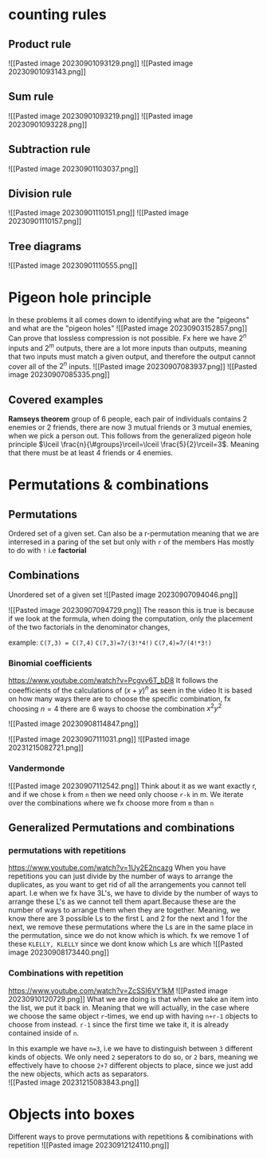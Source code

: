 # counting rules
## Product rule
![[Pasted image 20230901093129.png]]
![[Pasted image 20230901093143.png]]
## Sum rule
![[Pasted image 20230901093219.png]]
![[Pasted image 20230901093228.png]]
## Subtraction rule
![[Pasted image 20230901103037.png]]
## Division rule
![[Pasted image 20230901110151.png]]
![[Pasted image 20230901110157.png]]
## Tree diagrams
![[Pasted image 20230901110555.png]]
# Pigeon hole principle
In these problems it all comes down to identifying what are the "pigeons" and what are the "pigeon holes"
![[Pasted image 20230903152857.png]]
Can prove that lossless compression is not possible. Fx here we have $2^n$ inputs and $2^m$ outputs, there are a lot more inputs than outputs, meaning that two inputs must match a given output, and therefore the output cannot cover all of the $2^n$ inputs.
![[Pasted image 20230907083937.png]]
![[Pasted image 20230907085335.png]]
## Covered examples
**Ramseys theorem**
group of 6 people, each pair of individuals contains 2 enemies or 2 friends, there are now 3 mutual friends or 3 mutual enemies, when we pick a person out. This follows from the generalized pigeon hole principle $\lceil \frac{n}{\#groups}\rceil=\lceil \frac{5}{2}\rceil=3$. Meaning that there must be at least 4 friends or 4 enemies.
# Permutations & combinations
## Permutations
Ordered set of a given set. Can also be a r-permutation meaning that we are interresed in a paring of the set but only with `r` of the members
Has mostly to do with `!` i.e **factorial**
## Combinations
Unordered set of a given set
![[Pasted image 20230907094046.png]]

![[Pasted image 20230907094729.png]]
The reason this is true is because if we look at the formula, when doing the computation, only the placement of the two factorials in the denominator changes,

example: `C(7,3) = C(7,4)`
`C(7,3)=7/(3!*4!)`
`C(7,4)=7/(4!*3!)`
### Binomial coefficients
https://www.youtube.com/watch?v=Pcgvv6T_bD8
It follows the coeefficients of the calculations of $(x+y)^n$ as seen in the video
It is based on how many ways there are to choose the specific combination, fx choosing $n=4$ there are 6 ways to choose the combination $x^2y^2$

![[Pasted image 20230908114847.png]]

![[Pasted image 20230907111031.png]]
![[Pasted image 20231215082721.png]]

### Vandermonde
![[Pasted image 20230907112542.png]]
Think about it as we want exactly r, and if we chose `k` from `n` then we need only choose `r-k` in m. We iterate over the combinations where we fx choose more from `m` than `n`
## Generalized Permutations and combinations
### permutations with repetitions
https://www.youtube.com/watch?v=1Uy2E2ncazg
When you have repetitions you can just divide by the number of ways to arrange the duplicates, as you want to get rid of all the arrangements you cannot tell apart. I.e when we fx have 3L's, we have to divide by the number of ways to arrange these L's as we cannot tell them apart.Because these are the number of ways to arrange them when they are together. Meaning, we know there are 3 possible Ls to the first L and 2 for the next and 1 for the next, we remove these permutations where the Ls are in the same place in the permutation, since we do not know which is which. fx we remove 1 of these `KLELLY, KLELLY` since we dont know which Ls are which
![[Pasted image 20230908173440.png]]

### Combinations with repetition
https://www.youtube.com/watch?v=ZcSSI6VY1kM
![[Pasted image 20230910120729.png]]
What we are doing is that when we take an item into the list, we put it back in. Meaning that we will actually, in the case where we choose the same object `r`-times, we end up with having `n+r-1` objects to choose from instead. `r-1` since the first time we take it, it is already contained inside of `n`.

In this example we have `n=3`, i.e we have to distinguish between `3` different kinds of objects. We only need `2` seperators to do so, or `2` bars, meaning we effectively have to choose `2+7` different objects to place, since we just add the new objects, which acts as separators.  
![[Pasted image 20231215083843.png]]

# Objects into boxes
Different ways to prove permutations with repetitions & comibinations with repetition
![[Pasted image 20230912124110.png]]

